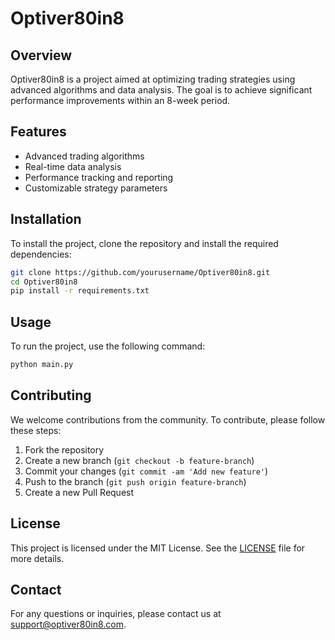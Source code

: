 # Optiver80in8

## Overview
Optiver80in8 is a project aimed at optimizing trading strategies using advanced algorithms and data analysis. The goal is to achieve significant performance improvements within an 8-week period.

## Features
- Advanced trading algorithms
- Real-time data analysis
- Performance tracking and reporting
- Customizable strategy parameters

## Installation
To install the project, clone the repository and install the required dependencies:
```bash
git clone https://github.com/yourusername/Optiver80in8.git
cd Optiver80in8
pip install -r requirements.txt
```

## Usage
To run the project, use the following command:
```bash
python main.py
```

## Contributing
We welcome contributions from the community. To contribute, please follow these steps:
1. Fork the repository
2. Create a new branch (`git checkout -b feature-branch`)
3. Commit your changes (`git commit -am 'Add new feature'`)
4. Push to the branch (`git push origin feature-branch`)
5. Create a new Pull Request

## License
This project is licensed under the MIT License. See the [LICENSE](LICENSE) file for more details.

## Contact
For any questions or inquiries, please contact us at support@optiver80in8.com.

